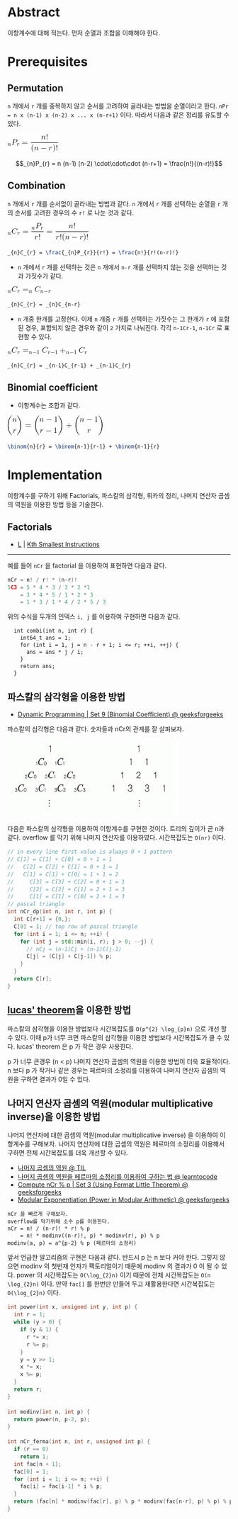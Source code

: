 # Abstract

이항계수에 대해 적는다. 먼저 순열과 조합을 이해해야 한다.

# Prerequisites

## Permutation

`n` 개에서 `r` 개를 중복하지 않고 순서를 고려하여 골라내는 방법을 순열이라고 한다. 
  `nPr = n x (n-1) x (n-2) x ... x (n-r+1)` 이다. 따라서 다음과 같은 
  정리를 유도할 수 있다.

![](/_img/dynamic_permutation.png)

```math
_{n}P_{r} = n (n-1) (n-2) \cdot\cdot\cdot (n-r+1) = \frac{n!}{(n-r)!}
```

## Combination

`n` 개에서 `r` 개를 순서없이 골라내는 방법과 같다. `n` 개에서 `r` 개를 선택하는 순열을
  `r` 개의 순서를 고려한 경우의 수 `r!` 로 나눈 것과 같다.

![](/_img/dynamic_combination.png)

```latex
_{n}C_{r} = \frac{_{n}P_{r}}{r!} = \frac{n!}{r!(n-r)!}
```

- `n` 개에서 `r` 개를 선택하는 것은 `n` 개에서 `n-r` 개를 선택하지 않는 것을
  선택하는 것과 가짓수가 같다.

![](/_img/dynamic_combination_1.png)

```latex
_{n}C_{r} = _{n}C_{n-r}
```

- `n` 개중 한개를 고정한다. 이제 `n` 개중 `r` 개를 선택하는 가짓수는 그 한개가 `r` 에 포함된 경우, 포함되지 않은 경우와 같이 `2` 가지로 나눠진다. 각각 `n-1Cr-1`, `n-1Cr` 로 표현할 수 있다. 

![](/_img/dynamic_combination_2.png)

```latex
_{n}C_{r} = _{n-1}C_{r-1} + _{n-1}C_{r}
```

## Binomial coefficient

- 이항계수는 조합과 같다.

![](/_img/dynamic_binomial_coefficient.png)

```latex
\binom{n}{r} = \binom{n-1}{r-1} + \binom{n-1}{r}
```

# Implementation

이항계수를 구하기 위해 Factorials, 파스칼의 삼각형, 뤼카의 정리, 나머지 연산자 곱셈의 역원을 이용한 방법 등을 기술한다.

## Factorials

* [L](/leetcode2/KthSmallestInstructions/README.md) | [Kth Smallest Instructions](https://leetcode.com/problems/kth-smallest-instructions/)

----

예를 들어 `nCr` 을 factorial 을 이용하여 표현하면 다음과 같다.

```cpp
nCr = n! / r! * (n-r)!
5C3 = 5 * 4 * 3 / 3 * 2 *1
    = 3 * 4 * 5 / 1 * 2 * 3
    = 1 * 3 / 1 * 4 / 2 * 5 / 3
```

위의 수식을 두개의 인덱스 `i, j` 를 이용하여 구현하면 다음과 같다.

```
  int combi(int n, int r) {
    int64_t ans = 1;
    for (int i = 1, j = n - r + 1; i <= r; ++i, ++j) {
      ans = ans * j / i;
    }
    return ans;
  }
```

## 파스칼의 삼각형을 이용한 방법

* [Dynamic Programming | Set 9 (Binomial Coefficient) @ geeksforgeeks ](http://www.geeksforgeeks.org/dynamic-programming-set-9-binomial-coefficient/)

파스칼의 삼각형은 다음과 같다. 숫자들과 nCr의 관계를 잘 살펴보자.

![](/_img/paskal_triangle.png)

다음은 파스칼의 삼각형을 이용하여 이항계수를 구현한 것이다.  트리의
깊이가 곧 n과 같다.  overflow 를 막기 위해 나머지 연산자를 이용하였다.
시간복잡도는 `O(nr)` 이다.

```cpp
// in every line first value is always 0 + 1 pattern
// C[1] = C[1] + C[0] = 0 + 1 = 1
//   C[2] = C[2] + C[1] = 0 + 1 = 1
//   C[1] = C[1] + C[0] = 1 + 1 = 2
//     C[3] = C[3] + C[2] = 0 + 1 = 1
//     C[2] = C[2] + C[1] = 2 + 1 = 3
//     C[1] = C[1] + C[0] = 2 + 1 = 3
// pascal triangle
int nCr_dp(int n, int r, int p) {
  int C[r+1] = {0,};
  C[0] = 1; // top row of pascal triangle
  for (int i = 1; i <= n; ++i) {
    for (int j = std::min(i, r); j > 0; --j) {
      // nCj = (n-1)Cj + (n-1)C(j-1)
      C[j] = (C[j] + C[j-1]) % p;
    }
  }
  return C[r];
}
```

## [lucas' theorem](number_lucas.md)을 이용한 방법

파스칼의 삼각형을 이용한 방법보다 시간복잡도를 `O(p^{2} \log_{p}n)` 으로 개선 할 수 있다.
이때 p가 너무 크면 파스칼의 삼각형을 이용한 방법보다 시간복잡도가 클 수 있다.
lucas' theorem 은 p 가 작은 경우 사용한다. 

p 가 너무 큰경우 (n < p) 나머지 연산자 곱셈의 역원을 이용한 방법이 더욱
효율적이다. n 보다 p 가 작거나 같은 경우는 페르마의 소정리를 이용하여
나머지 연산자 곱셈의 역원을 구하면 결과가 0일 수 있다.

## 나머지 연산자 곱셈의 역원(modular multiplicative inverse)을 이용한 방법

나머지 연산자에 대한 곱셈의 역원(modular multiplicative inverse) 을
이용하여 이항계수를 구해보자. 나머지 연산자에 대한 곱셈의 역원은
페르마의 소정리를 이용해서 구하면 전체 시간복잡도를 더욱 개선할 수 있다.

* [나머지 곱셈의 역원 @ TIL](https://github.com/iamslash/TIL/tree/master/numbertheory#나머지-곱셈의-역원-modular-multiplicative-inverse)
* [나머지 곱셈의 역원을 페르마의 소정리를 이용하여 구하는 법 @ learntocode](https://github.com/iamslash/learntocode/blob/master/doc/number_modular.md#페르마의-소정리fermats-little-theorem을-이용한-방법)
* [Compute nCr % p | Set 3 (Using Fermat Little Theorem) @ geeksforgeeks](http://www.geeksforgeeks.org/compute-ncr-p-set-3-using-fermat-little-theorem/)
* [Modular Exponentiation (Power in Modular Arithmetic) @ geeksforgeeks](http://www.geeksforgeeks.org/modular-exponentiation-power-in-modular-arithmetic/)

```
nCr 을 빠르게 구해보자.
overflow를 막기위해 소수 p를 이용한다.
nCr = n! / (n-r)! * r! % p
    = n! * modinv((n-r)!, p) * modinv(r!, p) % p
modinv(a, p) = a^{p-2} % p (페르마의 소정리) 
```

앞서 언급한 알고리즘의 구현은 다음과 같다. 반드시 p 는 n 보다 커야 한다.
그렇지 않으면 modinv 의 첫번재 인자가 팩토리얼이기 때문에 modinv 의
결과가 0 이 될 수 있다. power 의 시간복잡도는 `O(\log_{2}n)` 이기 때문에
전체 시간복잡도는 `O(n \log_{2}n)` 이다.  만약 `fac[]` 를 한번만 만들어
두고 재활용한다면 시간복잡도는 `O(\log_{2}n)` 이다.

```cpp
int power(int x, unsigned int y, int p) {
  int r = 1;
  while (y > 0) {
    if (y & 1) {
      r *= x;
      r %= p;
    }
    y = y >> 1;
    x *= x;
    x %= p;
  }
  return r;
}

int modinv(int n, int p) {
  return power(n, p-2, p);
}

int nCr_ferma(int n, int r, unsigned int p) {
  if (r == 0)
    return 1;
  int fac[n + 1];
  fac[0] = 1;
  for (int i = 1; i <= n; ++i) {
    fac[i] = fac[i-1] * i % p;
  }
  return (fac[n] * modinv(fac[r], p) % p * modinv(fac[n-r], p) % p) % p;
}
```
